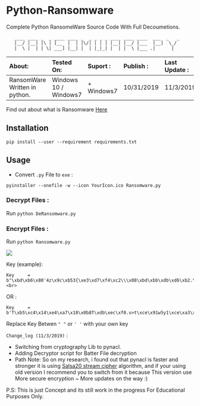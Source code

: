 # Python-Ransomware

Complete Python RansomeWare Source Code With Full Decoumetions.

~~~
   ____ ____ _  _ ____ ____ _  _ _ _ _ ____ ____ ____  ___  _   _ 
   |__/ |__| |\ | [__  |  | |\/| | | | |__| |__/ |___  |__]  \_/  
   |  \ |  | | \| ___] |__| |  | |_|_| |  | |  \ |___ .|      |   
~~~

| About: | Tested On: | Suport : | Publish : | Last Update : |
| :----- | :----- | :----- | :----- | :----- |
| RansomWare Written in python. | Windows 10 / Windows7 | + Windows7 | 10/31/2019 | 11/3/2019 |


Find out about what is Ransomware [Here](https://en.wikipedia.org/wiki/Ransomware)

## Installation

`pip install --user --requirement requirements.txt`

## Usage

- Convert `.py` File to `exe` : 

`pyinstaller --onefile -w --icon YourIcon.ico Ransomware.py`


### Decrypt Files :

Run `python DeRansomware.py`

### Encrypt Files :

Run `python Ransomware.py`

![](R7.png)

Key (example):

~~~
Key     = b"\xbd\xb6\x80'4z\x9c\xb53{\xe3\xd7\xf4\xc2\\\x08\xbd\xbb\xdb\xd6\xb2.\xfa\xe1o\x1f\xcd\x80AM\xd5>"<br>
~~~

OR :

~~~
Key     = b'T\xb5\xc4\x14\xe4\xa7\x18\x0b8T\xdb\xec\xf0.v>t\xce\x91w5y1\xce\xa3\x1a;J<SKD'<br>
~~~

Replace Key Betwen `" "` or `' '` with your own key

`Change_log (11/3/2019)` :

- Switching from cryptography Lib to pynacl.
- Adding Decryptor script for Batter File decryption
- Path Note: So on my research, i found out that pynacl is faster and stronger it is using <a href="https://en.wikipedia.org/wiki/Salsa20">Salsa20 stream cipher</a>
algorithm, and if your using old version I recommend  you to switch from it because This version use More secure encryption ~ More updates on the way :)

P.S: This is just Concept and its still work in the progress For Educational Purposes Only.
